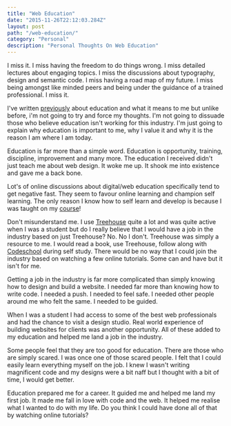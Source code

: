 ```yaml
---
title: "Web Education"
date: "2015-11-26T22:12:03.284Z"
layout: post
path: "/web-education/"
category: "Personal"
description: "Personal Thoughts On Web Education"
---
```


I miss it. I miss having the freedom to do things wrong. I miss detailed lectures about engaging topics. I miss the discussions about typography, design and semantic code. I miss having a road map of my future. I miss being amongst like minded peers and being under the guidance of a trained professional. I miss it.

I've written [previously](http://boagworld.com/reviews/web-design-education-from-the-students-perspective/) about education and what it means to me but unlike before, i'm not going to try and force my thoughts. I'm not going to dissuade those who believe education isn't working for this industry. I'm just going to explain why education is important to me, why I value it and why it is the reason I am where I am today.

Education is far more than a simple word. Education is opportunity, training, discipline, improvement and many more. The education I received didn't just teach me about web design. It woke me up. It shook me into existence and gave me a back bone.

Lot's of online discussions about digital/web education specifically tend to get negative fast. They seem to favour online learning and champion self learning. The only reason I know how to self learn and develop is because I was taught on my [course](http://www.studyweb.design/)!

Don't misunderstand me. I use [Treehouse](http://teamtreehouse.com/) quite a lot and was quite active when I was a student but do I really believe that I would have a job in the industry based on just Treehouse? No. No I don't. Treehouse was simply a resource to me. I would read a book, use Treehouse, follow along with [Codeschool](https://www.codeschool.com/) during self study. There would be no way that I could join the industry based on watching a few online tutorials. Some can and have but it isn't for me.

Getting a job in the industry is far more complicated than simply knowing how to design and build a website. I needed far more than knowing how to write code. I needed a push. I needed to feel safe. I needed other people around me who felt the same. I needed to be guided.

When I was a student I had access to some of the best web professionals and had the chance to visit a design studio. Real world experience of building websites for clients was another opportunity. All of these added to my education and helped me land a job in the industry.

Some people feel that they are too good for education. There are those who are simply scared. I was once one of those scared people. I felt that I could easily learn everything myself on the job. I knew I wasn't writing magnificent code and my designs were a bit naff but I thought with a bit of time, I would get better.

Education prepared me for a career. It guided me and helped me land my first job. It made me fall in love with code and the web. It helped me realise what I wanted to do with my life. Do you think I could have done all of that by watching online tutorials?
